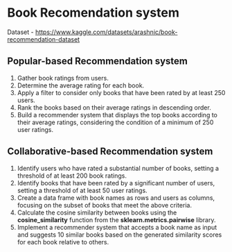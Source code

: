 # Book Recomendation system

Dataset - https://www.kaggle.com/datasets/arashnic/book-recommendation-dataset

## Popular-based Recommendation system

1. Gather book ratings from users.
2. Determine the average rating for each book.
3. Apply a filter to consider only books that have been rated by at least 250 users.
4. Rank the books based on their average ratings in descending order.
5. Build a recommender system that displays the top books according to their average ratings, considering the condition of a minimum of 250 user ratings.

## Collaborative-based Recommendation system

1. Identify users who have rated a substantial number of books, setting a threshold of at least 200 book ratings.
2. Identify books that have been rated by a significant number of users, setting a threshold of at least 50 user ratings.
3. Create a data frame with book names as rows and users as columns, focusing on the subset of books that meet the above criteria.
4. Calculate the cosine similarity between books using the **cosine_similarity** function from the **sklearn.metrics.pairwise** library.
5. Implement a recommender system that accepts a book name as input and suggests 10 similar books based on the generated similarity scores for each book relative to others.

